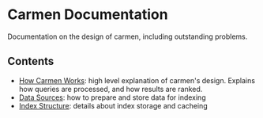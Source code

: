 # Carmen Documentation

Documentation on the design of carmen, including outstanding problems.

## Contents

- [How Carmen Works](./how-carmen-works.md): high level explanation of carmen's design. Explains how queries are processed, and how results are ranked.
- [Data Sources](./data-sources.md): how to prepare and store data for indexing
- [Index Structure](./index-structure.md): details about index storage and cacheing
